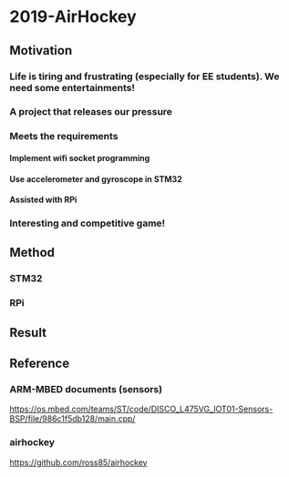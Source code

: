 # 2019-AirHockey
## Motivation
### Life is tiring and frustrating (especially for EE students). We need some entertainments!
### A project that releases our pressure
### Meets the requirements
#### Implement wifi socket programming
#### Use accelerometer and gyroscope in STM32
#### Assisted with RPi
### Interesting and competitive game!

## Method
### STM32
#### 

### RPi


## Result


## Reference
### ARM-MBED documents (sensors)
https://os.mbed.com/teams/ST/code/DISCO_L475VG_IOT01-Sensors-BSP/file/986c1f5db128/main.cpp/
### airhockey
https://github.com/ross85/airhockey

